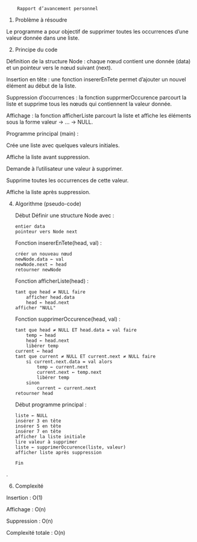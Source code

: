         Rapport d’avancement personnel
1. Problème à résoudre

Le programme a pour objectif de supprimer toutes les occurrences d’une valeur donnée dans une liste.
 
2. Principe du code

Définition de la structure Node : chaque nœud contient une donnée (data) et un pointeur vers le nœud suivant (next).

Insertion en tête : une fonction insererEnTete permet d’ajouter un nouvel élément au début de la liste.

Suppression d’occurrences : la fonction supprmerOccurence parcourt la liste et supprime tous les nœuds qui contiennent la valeur donnée.

Affichage : la fonction afficherListe parcourt la liste et affiche les éléments sous la forme valeur -> ... -> NULL.

Programme principal (main) :

Crée une liste avec quelques valeurs initiales.

Affiche la liste avant suppression.

Demande à l’utilisateur une valeur à supprimer.

Supprime toutes les occurrences de cette valeur.

Affiche la liste après suppression.


4. Algorithme (pseudo-code)

    Début
   Définir une structure Node avec :

       entier data
       pointeur vers Node next

   Fonction insererEnTete(head, val) :

       créer un nouveau nœud
       newNode.data ← val
       newNode.next ← head
       retourner newNode

   Fonction afficherListe(head) :

       tant que head ≠ NULL faire
           afficher head.data
           head ← head.next
       afficher "NULL"

   Fonction supprimerOccurence(head, val) :

       tant que head ≠ NULL ET head.data = val faire
           temp ← head
           head ← head.next
           libérer temp
       current ← head
       tant que current ≠ NULL ET current.next ≠ NULL faire
           si current.next.data = val alors
               temp ← current.next
               current.next ← temp.next
               libérer temp
           sinon
               current ← current.next
       retourner head

   Début programme principal :

       liste ← NULL
       insérer 3 en tête
       insérer 5 en tête
       insérer 7 en tête
       afficher la liste initiale
       lire valeur à supprimer
       liste ← supprimerOccurence(liste, valeur)
       afficher liste après suppression

       Fin
.

6. Complexité

Insertion : O(1)

Affichage : O(n)

Suppression : O(n)

Complexité totale : O(n)
 

